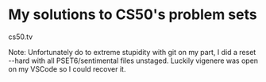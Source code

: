 # My solutions to CS50's problem sets
cs50.tv

Note: Unfortunately do to extreme stupidity with git on my part, I did a reset --hard with all PSET6/sentimental files unstaged. Luckily vigenere was open on my VSCode so I could recover it.
